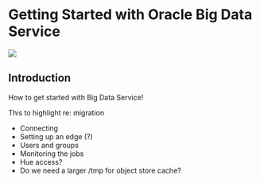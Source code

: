 # Getting Started with Oracle Big Data Service
  ![](images/100/Title-100.png)

## Introduction

How to get started with Big Data Service!

This to highlight re: migration
* Connecting
* Setting up an edge (?)
* Users and groups
* Monitoring the jobs
* Hue access?
* Do we need a larger /tmp for object store cache?
